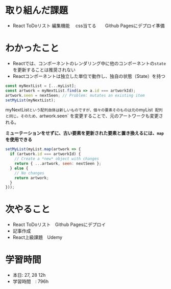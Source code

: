 # 取り組んだ課題
- React ToDoリスト 編集機能　 css当てる　　Github Pagesにデプロイ準備
# わかったこと
- Reactでは、コンポーネントのレンダリング中に他のコンポーネントの`state`を更新することは推奨されない
- Reactコンポーネントは独立した単位で動作し、独自の状態（State）を持つ
```jsx
const myNextList = [...myList];
const artwork = myNextList.find(a => a.id === artworkId);
artwork.seen = nextSeen; // Problem: mutates an existing item
setMyList(myNextList);
```
myNextList` という配列自体は新しいものですが、個々の要素そのものは元の `myList` 配列と同じ。そのため、`artwork.seen` を変更することで、元のアートワークも変更される。

**ミューテーションをせずに、古い要素を更新された要素と置き換えるには、`map` を使用できる**
```jsx
setMyList(myList.map(artwork => {
  if (artwork.id === artworkId) {
    // Create a *new* object with changes
    return { ...artwork, seen: nextSeen };
  } else {
    // No changes
    return artwork;
  }
}));
```
# 次やること
- React ToDoリスト　Github Pagesにデプロイ
- 記事作成
- React上級課題　Udemy
# 学習時間
- 本日: 27, 28 12h
- 学習時間　: 796h

